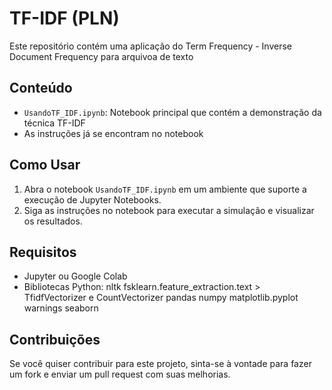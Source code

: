 # TF-IDF (PLN)

Este repositório contém uma aplicação do Term Frequency - Inverse Document Frequency para arquivoa de texto

## Conteúdo

- `UsandoTF_IDF.ipynb`: Notebook principal que contém a demonstração da técnica TF-IDF
- As instruções já se encontram no notebook

## Como Usar

1. Abra o notebook `UsandoTF_IDF.ipynb` em um ambiente que suporte a execução de Jupyter Notebooks.
2. Siga as instruções no notebook para executar a simulação e visualizar os resultados.

## Requisitos

- Jupyter ou Google Colab
- Bibliotecas Python:
      nltk
      fsklearn.feature_extraction.text > TfidfVectorizer e CountVectorizer
      pandas
      numpy
      matplotlib.pyplot 
      warnings
      seaborn

## Contribuições

Se você quiser contribuir para este projeto, sinta-se à vontade para fazer um fork e enviar um pull request com suas melhorias.

